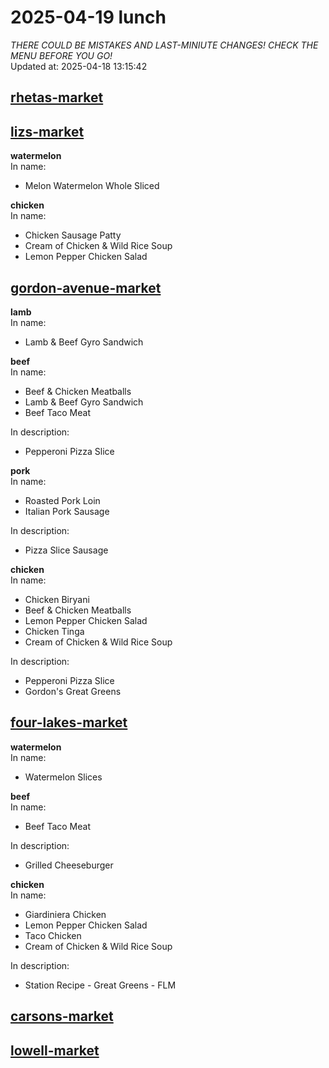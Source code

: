 # 2025-04-19 lunch  
*THERE COULD BE MISTAKES AND LAST-MINIUTE CHANGES! CHECK THE MENU BEFORE YOU GO!*  
Updated at: 2025-04-18 13:15:42  
## [rhetas-market](https://wisc-housingdining.nutrislice.com/menu/rhetas-market/lunch/2025-04-19)  
## [lizs-market](https://wisc-housingdining.nutrislice.com/menu/lizs-market/lunch/2025-04-19)  
**watermelon**  
In name:   
 - Melon Watermelon Whole Sliced  
  
**chicken**  
In name:   
 - Chicken Sausage Patty  
 - Cream of Chicken & Wild Rice Soup  
 - Lemon Pepper Chicken Salad  
  
## [gordon-avenue-market](https://wisc-housingdining.nutrislice.com/menu/gordon-avenue-market/lunch/2025-04-19)  
**lamb**  
In name:   
 - Lamb & Beef Gyro Sandwich  
  
**beef**  
In name:   
 - Beef & Chicken Meatballs  
 - Lamb & Beef Gyro Sandwich  
 - Beef Taco Meat  
  
In description:   
 - Pepperoni Pizza Slice  
  
**pork**  
In name:   
 - Roasted Pork Loin  
 - Italian Pork Sausage  
  
In description:   
 - Pizza Slice Sausage  
  
**chicken**  
In name:   
 - Chicken Biryani  
 - Beef & Chicken Meatballs  
 - Lemon Pepper Chicken Salad  
 - Chicken Tinga  
 - Cream of Chicken & Wild Rice Soup  
  
In description:   
 - Pepperoni Pizza Slice  
 - Gordon's Great Greens  
  
## [four-lakes-market](https://wisc-housingdining.nutrislice.com/menu/four-lakes-market/lunch/2025-04-19)  
**watermelon**  
In name:   
 - Watermelon Slices  
  
**beef**  
In name:   
 - Beef Taco Meat  
  
In description:   
 - Grilled Cheeseburger  
  
**chicken**  
In name:   
 - Giardiniera Chicken  
 - Lemon Pepper Chicken Salad  
 - Taco Chicken  
 - Cream of Chicken & Wild Rice Soup  
  
In description:   
 - Station Recipe - Great Greens - FLM  
  
## [carsons-market](https://wisc-housingdining.nutrislice.com/menu/carsons-market/lunch/2025-04-19)  
## [lowell-market](https://wisc-housingdining.nutrislice.com/menu/lowell-market/lunch/2025-04-19)  
  
